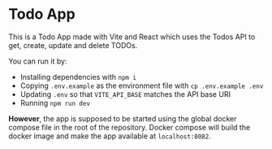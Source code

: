 # Todo App

This is a Todo App made with Vite and React which uses the Todos API to get, create, update and delete TODOs. 

You can run it by: 

- Installing dependencies with `npm i`
- Copying `.env.example` as the environment file with `cp .env.example .env`
- Updating `.env` so that `VITE_API_BASE` matches the API base URI
- Running `npm run dev`

**However**, the app is supposed to be started using the global docker compose file in the root of the repository. Docker compose will build the docker image and make the app available at `localhost:8082`.
